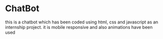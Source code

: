 # ChatBot
this is a chatbot which has been coded using html, css and javascript as an internship project. it is mobile responsive and also animations have been used
